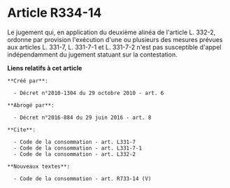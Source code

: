# Article R334-14

Le jugement qui, en application du deuxième alinéa de l'article L. 332-2, ordonne par provision l'exécution d'une ou
plusieurs des mesures prévues aux articles L. 331-7, L. 331-7-1 et L. 331-7-2 n'est pas susceptible d'appel indépendamment du
jugement statuant sur la contestation.

**Liens relatifs à cet article**

	**Créé par**:

	  - Décret n°2010-1304 du 29 octobre 2010 - art. 6

	**Abrogé par**:

	  - Décret n°2016-884 du 29 juin 2016 - art. 8

	**Cite**:

	  - Code de la consommation - art. L331-7
	  - Code de la consommation - art. L331-7-1
	  - Code de la consommation - art. L332-2

	**Nouveaux textes**:

	  - Code de la consommation - art. R733-14 (V)

